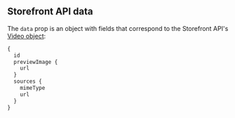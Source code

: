 ## Storefront API data

The `data` prop is an object with fields that correspond to the Storefront API's [Video object](/api/storefront/latest/objects/video):

```graphql
{
  id
  previewImage {
    url
  }
  sources {
    mimeType
    url
  }
}
```
